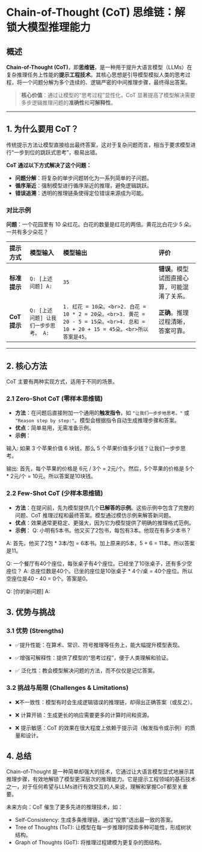 # Chain-of-Thought (CoT) 思维链：解锁大模型推理能力

## 概述

**Chain-of-Thought (CoT)**，即**思维链**，是一种用于提升大语言模型（LLMs）在复杂推理任务上性能的**提示工程技术**。其核心思想是引导模型模拟人类的思考过程，将一个问题分解为多个连续的、逻辑严密的中间推理步骤，最终得出答案。

> **核心价值**：通过让模型的“思考过程”显性化，CoT 显著提高了模型解决需要多步逻辑推理问题的**准确性**和**可解释性**。

---

## 1. 为什么要用 CoT？

传统提示方法让模型直接给出最终答案，这对于复杂问题而言，相当于要求模型进行“一步到位的跳跃式思考”，极易出错。

**CoT 通过以下方式解决了这个问题：**

*   **问题分解**：将复杂的单步问题转化为一系列简单的子问题。
*   **循序渐近**：强制模型进行循序渐近的推理，避免逻辑跳跃。
*   **错误追溯**：透明的推理链条使得定位错误来源成为可能。

### 对比示例

**问题**：一个花园里有 10 朵红花。白花的数量是红花的两倍。黄花比白花少 5 朵。一共有多少朵花？

| 提示方式 | 模型输入 | 模型输出 | 评价 |
| :--- | :--- | :--- | :--- |
| **标准提示** | `Q: [上述问题] A:` | `35` | **错误**。模型试图直接心算，可能混淆了关系。 |
| **CoT 提示** | `Q: [上述问题] 让我们一步步思考。 A:` | `1. 红花 = 10朵。<br>2. 白花 = 10 * 2 = 20朵。<br>3. 黄花 = 20 - 5 = 15朵。<br>4. 总和 = 10 + 20 + 15 = 45朵。<br>所以答案是45。` | **正确**。推理过程清晰，答案可靠。 |

---

## 2. 核心方法

CoT 主要有两种实现方式，适用于不同的场景。

### 2.1 Zero-Shot CoT (零样本思维链)

*   **方法**：在问题后直接附加一个通用的**触发指令**，如 `"让我们一步步地思考。"` 或 `"Reason step by step:"`。模型会根据指令自动生成推理步骤和答案。
*   **优点**：简单易用，无需准备示例。
*   **示例**：

输入: 如果 3 个苹果价值 6 块钱，那么 5 个苹果价值多少钱？让我们一步步思考。

输出: 首先，每个苹果的价格是 6元 / 3个 = 2元/个。然后，5个苹果的价格是 5个 * 2元/个 = 10元。所以答案是10块钱。

### 2.2 Few-Shot CoT (少样本思维链)

*   **方法**：在提问前，先为模型提供几个**已解答的示例**。这些示例中包含了完整的问题、CoT 推理过程和最终答案。模型通过模仿示例来解答新问题。
*   **优点**：效果通常更稳定、更强大，因为它为模型提供了明确的推理格式范例。
*   **示例**：
Q: 小明有5本书。他又买了2包书，每包有3本。他现在有多少本书？

A: 首先，他买了2包 * 3本/包 = 6本书。加上原来的5本，5 + 6 = 11本。所以答案是11。

Q: 一个餐厅有40个座位，每张桌子有4个座位。已经坐了10张桌子，还有多少空座位？
A: 总座位数是40个。已坐的座位是10张桌子 * 4个/桌 = 40个座位。所以空座位是40 - 40 = 0个。答案是0。

Q: [你的新问题]
A:

## 3. 优势与挑战
### 3.1 优势 (Strengths)
- ✅ ​​提升性能​​：在算术、常识、符号推理等任务上，能大幅提升模型表现。

- ✅ ​​增强可解释性​​：提供了模型的“思考过程”，便于人类理解和验证。 

- ✅ ​​泛化性​​：教会模型解决问题的​​方法​​，而不仅仅是记忆答案。

### 3.2 挑战与局限 (Challenges & Limitations)
- ❌ ​​不一致性​​：模型有时会生成逻辑错误的推理链，却得出正确答案（或反之）。

- ❌ ​​计算开销​​：生成更长的响应需要更多的计算时间和资源。

- ❌ ​​提示敏感​​：CoT 的效果在很大程度上依赖于提示词（触发指令或示例）的质量和设计。

## 4. 总结
Chain-of-Thought 是一种简单却强大的技术，它通过让大语言模型​​显式地展示其推理步骤​​，有效地解锁了模型更深层次的推理能力。它是提示工程领域的基石技术之一，对于任何希望与LLMs进行有效交互的人来说，理解和掌握CoT都至关重要。

​​未来方向​​：CoT 催生了更多先进的推理技术，如：

- Self-Consistency​​: 生成多条推理链，通过“投票”选出最一致的答案。
- ​Tree of Thoughts (ToT)​​: 让模型在每一步推理时探索多种可能性，形成树状结构。
- ​​Graph of Thoughts (GoT)​​: 将推理过程建模为更复杂的图结构。